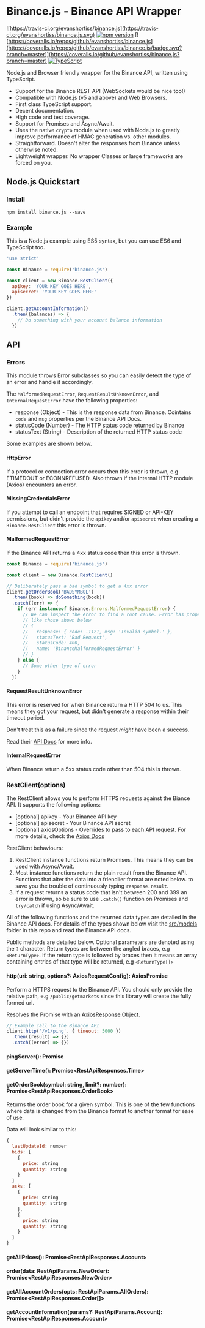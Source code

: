 # Binance.js - Binance API Wrapper

![https://travis-ci.org/evanshortiss/binance.js](https://travis-ci.org/evanshortiss/binance.js.svg) [![npm version](https://badge.fury.io/js/%40evanshortiss%2Fbinance.js.svg)](https://badge.fury.io/js/%40evanshortiss%2Fbinance.js.svg) [![https://coveralls.io/repos/github/evanshortiss/binance.js](https://coveralls.io/repos/github/evanshortiss/binance.js/badge.svg?branch=master)](https://coveralls.io/github/evanshortiss/binance.js?branch=master)
[![TypeScript](https://badges.frapsoft.com/typescript/version/typescript-next.svg?v=101)](https://github.com/ellerbrock/typescript-badges/)

Node.js and Browser friendly wrapper for the Binance API, written using
TypeScript.

* Support for the Binance REST API (WebSockets would be nice too!)
* Compatible with Node.js (v5 and above) and Web Browsers.
* First class TypeScript support.
* Decent documentation.
* High code and test coverage.
* Support for Promises and Async/Await.
* Uses the native `crypto` module when used with Node.js to greatly improve
performance of HMAC generation vs. other modules.
* Straightforward. Doesn't alter the responses from Binance unless otherwise
noted.
* Lightweight wrapper. No wrapper Classes or large frameworks are forced on you.


## Node.js Quickstart

### Install

```
npm install binance.js --save
```

### Example

This is a Node.js example using ES5 syntax, but you can use ES6 and TypeScript
too.

```js
'use strict'

const Binance = require('binance.js')

const client = new Binance.RestClient({
  apikey: 'YOUR KEY GOES HERE',
  apisecret: 'YOUR KEY GOES HERE'
})

client.getAccountInformation()
  .then((balances) => {
    // Do something with your account balance information
  })
```

## API

### Errors
This module throws Error subclasses so you can easily detect the type of an
error and handle it accordingly.

The `MalformedRequestError`, `RequestResultUnknownError`, and
`InternalRequestError` have the following properties:

* response (Object) - This is the response data from Binance. Cointains `code`
and `msg` properties per the Binance API Docs.
* statusCode (Number) - The HTTP status code returned by Binance
* statusText (String) - Description of the returned HTTP status code

Some examples are shown below.

#### HttpError
If a protocol or connection error occurs then this error is thrown, e.g
ETIMEDOUT or ECONNREFUSED. Also thrown if the internal HTTP module (Axios)
encounters an error.

#### MissingCredentialsError
If you attempt to call an endpoint that requires SIGNED or API-KEY permissions,
but didn't provide the `apikey` and/or `apisecret` when creating a
`Binance.RestClient` this error is thrown.

#### MalformedRequestError
If the Binance API returns a 4xx status code then this error is thrown.

```js
const Binance = require('binance.js')

const client = new Binance.RestClient()

// Deliberately pass a bad symbol to get a 4xx error
client.getOrderBook('BADSYMBOL')
  .then((book) => doSomething(book))
  .catch((err) => {
    if (err instanceof Binance.Errors.MalformedRequestError) {
      // We can inspect the error to find a root cause. Error has properties
      // like those shown below
      // {
      //   response: { code: -1121, msg: 'Invalid symbol.' },
      //   statusText: 'Bad Request',
      //   statusCode: 400,
      //   name: 'BinanceMalformedRequestError' }
      // }
    } else {
      // Some other type of error
    }
  })
```

#### RequestResultUnknownError
This error is reserved for when Binance return a HTTP 504 to us. This means they
got your request, but didn't generate a response within their timeout period.

Don't treat this as a failure since the request _might_ have been a success.

Read their [API Docs](https://www.binance.com/restapipub.html) for more info.

#### InternalRequestError
When Binance return a 5xx status code other than 504 this is thrown.


### RestClient(options)
The RestClient allows you to perform HTTPS requests against the Biance API. It
supports the following options:

* [optional] apikey - Your Binance API key
* [optional] apisecret - Your Binance API secret
* [optional] axiosOptions - Overrides to pass to each API request. For more
details, check the [Axios Docs](https://github.com/axios/axios#request-config)

RestClient behaviours:

1. RestClient instance functions return Promises. This means they can be used
with Async/Await.
2. Most instance functions return the plain result from the Binance API.
Functions that alter the data into a friendlier format are noted below.
to save you the trouble of continuously typing `response.result`.
3. If a request returns a status code that isn't between 200 and 399 an error is
thrown, so be sure to use `.catch()` function on Promises and `try/catch` if
using Async/Await.

All of the following functions and the returned data types are detailed in the
Binance API docs. For details of the types shown below visit the
[src/models](https://github.com/evanshortiss/binance.js/blob/master/src/models.ts)
folder in this repo and read the Binance API docs.

Public methods are detailed below. Optional parameters are denoted using the `?`
character. Return types are between the angled braces, e.g `<ReturnType>`. If
the return type is followed by braces then it means an array containing entries
of that type will be returned, e.g `<ReturnType[]>`

#### http(uri: string, options?: AxiosRequestConfig): AxiosPromise
Perform a HTTPS request to the Binance API. You should only provide the relative
path, e.g `/public/getmarkets` since this library will create the fully formed
url.

Resolves the Promise with an
[AxiosResponse Object](https://github.com/axios/axios#response-schema).

```js
// Example call to the Binance API
client.http('/v1/ping', { timeout: 5000 })
  .then((result) => {})
  .catch((error) => {})
```

#### pingServer(): Promise<void>

#### getServerTime(): Promise<RestApiResponses.Time>

#### getOrderBook(symbol: string, limit?: number): Promise<RestApiResponses.OrderBook>
Returns the order book for a given symbol. This is one of the few functions
where data is changed from the Binance format to another format for ease of use.

Data will look similar to this:

```js
{
  lastUpdateId: number
  bids: [
    {
      price: string
      quantity: string
    }
  ]
  asks: [
    {
      price: string
      quantity: string
    },
    {
      price: string
      quantity: string
    }
  ]
}
```

#### getAllPrices(): Promise<RestApiResponses.Account>

#### order(data: RestApiParams.NewOrder): Promise<RestApiResponses.NewOrder>

#### getAllAccountOrders(opts: RestApiParams.AllOrders): Promise<RestApiResponses.Order[]>

#### getAccountInformation(params?: RestApiParams.Account): Promise<RestApiResponses.Account>

